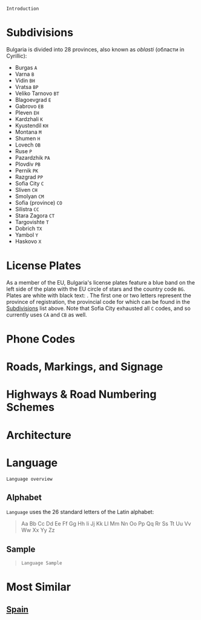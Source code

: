 `Introduction`

# Subdivisions

Bulgaria is divided into 28 provinces, also known as _oblasti_ (области in Cyrillic):

- Burgas `A`
- Varna `B`
- Vidin `BH`
- Vratsa `BP`
- Veliko Tarnovo `BT`
- Blagoevgrad `E`
- Gabrovo `EB`
- Pleven `EH`
- Kardzhali `K`
- Kyustendil `KH`
- Montana `M`
- Shumen `H`
- Lovech `OB`
- Ruse `P`
- Pazardzhik `PA`
- Plovdiv `PB`
- Pernik `PK`
- Razgrad `PP`
- Sofia City `C`
- Sliven `CH`
- Smolyan `CM`
- Sofia (province) `CO`
- Silistra `CC`
- Stara Zagora `CT`
- Targovishte `T`
- Dobrich `TX`
- Yambol `Y`
- Haskovo `X`

<CountryMap code="BGR" scale="7000" />

# License Plates

As a member of the EU, Bulgaria's license plates feature a blue band on the left side of the plate with the EU circle of stars and the country code `BG`. Plates are white with black text: <LicensePlate style="eu" code="BG" format="AB 1234CD"/>. The first one or two letters represent the province of registration, the provincial code for which can be found in the [Subdivisions](#subdivisions) list above. Note that Sofia City exhausted all `C` codes, and so currently uses `CA` and `CB` as well.

# Phone Codes

# Roads, Markings, and Signage

# Highways & Road Numbering Schemes

# Architecture

# Language

`Language overview`

## Alphabet

`Language` uses the 26 standard letters of the Latin alphabet:

> Aa Bb Cc Dd Ee Ff Gg Hh Ii Jj Kk Ll Mm Nn Oo Pp Qq Rr Ss Tt Uu Vv Ww Xx Yy Zz

## Sample

> `Language Sample`

# Most Similar

## [Spain](/countries/ESP)
